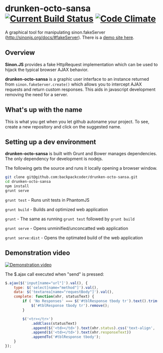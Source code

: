 # drunken-octo-sansa   [![Current Build Status](https://travis-ci.org/backpackcoder/drunken-octo-sansa.svg)](https://travis-ci.org/backpackcoder/drunken-octo-sansa) [![Code Climate](https://codeclimate.com/github/backpackcoder/drunken-octo-sansa/badges/gpa.svg)](https://codeclimate.com/github/backpackcoder/drunken-octo-sansa) 

A graphical tool for manipulating sinon.fakeServer (http://sinonjs.org/docs/#fakeServer).  There is a [demo site here](http://dev.the-hammers.net/drunken-octo-sansa/).


## Overview

**Sinon.JS** provides a fake HttpRequest implementation which can be used to hijack the typical browser AJAX behavior.

**drunken-octo-sansa** is a graphic user interface to an instance returned from `sinon.fakeServer.create()` which allows 
you to intercept AJAX requests and return custom responses.  This aids in javascript development removing the need for
a server.

## What's up with the name

This is what you get when you let github autoname your project.  To see, create a new repository and click on the 
suggested name.

## Setting up a dev environment

**drunken-octo-sansa** is built with Grunt and Bower manages dependencies.  The only dependency for development is
nodejs.

The following gets the source and runs it locally opening a browser window.
```bash
git clone git@github.com:backpackcoder/drunken-octo-sansa.git
cd drunken-octo-sansa
npm install
grunt serve
```

`grunt test` - Runs unit tests in PhantomJS

`grunt build` - Builds and optimized web application

`grunt` - The same as running `grunt test` followed by `grunt build`

`grunt serve` - Opens unminified/unconcatted web application

`grunt serve:dist` - Opens the optimated build of the web application



## Demonstration video

[![Demonstration video](http://img.youtube.com/vi/PGpKOU4UcqY/0.jpg)](http://www.youtube.com/watch?v=PGpKOU4UcqY)


The $.ajax call executed when "send" is pressed:
```javascript
$.ajax($('input[name="url"]').val(), {
    type: $('select[name="method"]').val(),
    data: $('textarea[name="requestBody"]').val(),
    complete: function(xhr, statusText) {
        if ( 'No Responses' === $('#tblResponse tbody tr').text().trim() ) {
            $('#tblResponse tbody tr').remove();
        }

        $('<tr></tr>')
            .addClass(statusText)
            .append($('<td></td>').text(xhr.status).css('text-align', 'center'))
            .append($('<td></td>').text(xhr.responseText))
            .appendTo('#tblResponse tbody');
    }
});
```
